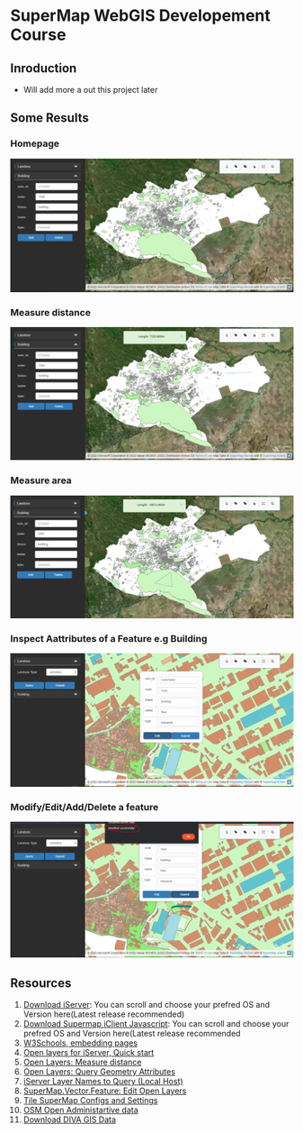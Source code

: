 # SuperMap WebGIS Developement Course
## Inroduction
- Will add more a out this project later
## Some Results
### Homepage
<img src = "https://github.com/OkomoJacob/SuperMapWebGIS/blob/dev/examples/openlayers/snips/homepage.PNG"><br>
### Measure distance
<img src = "https://github.com/OkomoJacob/SuperMapWebGIS/blob/dev/examples/openlayers/snips/distance.PNG"><br>

### Measure area
<img src = "https://github.com/OkomoJacob/SuperMapWebGIS/blob/dev/examples/openlayers/snips/meaurearea.PNG"><br>
### Inspect Aattributes of a Feature e.g Building
<img src = "https://github.com/OkomoJacob/SuperMapWebGIS/blob/dev/examples/openlayers/snips/inspect.PNG"><br>
### Modify/Edit/Add/Delete a feature
<img src = "https://github.com/OkomoJacob/SuperMapWebGIS/blob/dev/examples/openlayers/snips/modify.PNG"><br>

## Resources
1. [Download iServer](https://www.supermap.com/en-us/html/down.html): You can scroll and choose your prefred OS and Version here(Latest release recommended)
2. [Download Supermap iClient Javascript](https://products.supermap.com/Packages/Eng10i2021/EN/iClient/supermap-iclient-1020.zip): You can scroll and choose your prefred OS and Version here(Latest release recommended
3. [W3Schools, embedding pages](https://www.w3schools.com/js/js_whereto.asp)
4. [Open layers for iServer, Quick start](https://iclient.supermap.io/en/examples/openlayers/examples.html#iServer)
4. [Open Layers: Measure distance](https://iclient.supermap.io/en/examples/openlayers/editor.html#01_measure_distance)
5. [Open Layers: Query Geometry Attributes](https://iclient.supermap.io/en/examples/openlayers/editor.html#01_mapQueryByGeometry)
6. [iServer Layer Names to Query (Local Host)](http://localhost:8090/iserver/services/map-Day1_Nairobi_Cadastral_Workspace/rest/maps/Day1_Nairobi_Cadatral/layers/Nairobi_Buildings@CadastralData@@Day1_Nairobi_Cadatral.html)
7. [SuperMap.Vector.Feature: Edit Open Layers](https://iclient.supermap.io/en/web/apis/openlayers.html)
8. [Tile SuperMap Configs and Settings](https://iclient.supermap.io/en/web/apis/openlayers.html)
9. [OSM Open Administartive data](https://download.geofabrik.de/)
10. [Download DIVA GIS Data](https://www.diva-gis.org/gdata)
